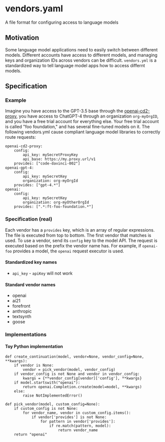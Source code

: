 # vendors.yaml
A file format for configuring access to language models

## Motivation

Some language model applications need to easily switch between different models. Different accounts have access to different models, and managing keys and organization IDs across vendors can be difficult. `vendors.yml` is a standardized way to tell language model apps how to access differnt models.

## Specification

### Example

Imagine you have access to the GPT-3.5 base through the [openai-cd2-proxy](https://github.com/cosmicoptima/openai-cd2-proxy), you have access to ChatGPT-4 through an organization `org-myOrgID`, and you have a free trial account for everything else. Your free trial account is called "foo foundation," and has several fine-tuned models on it. The following vendors.yml cause compliant language model libraries to correctly route requests:

```
openai-cd2-proxy:
    config:
        api_key: mySecretProxyKey
        api_base: https://my.proxy.url/v1
    provides: ["code-davinci-002"]
openai-gpt-4:
    config:
        api_key: mySecretKey
        organization: org-myOrgId
    provides: ["gpt-4.*"]
openai:
    config:
        api_key: mySecretKey
        organization: org-myOtherOrgId
    provides: [".*:ft-foo-foundation.*"]
```

### Specification (real)

Each vendor has a `provides` key, which is an array of regular expressions. The file is executed from top to bottom. The first vendor that matches is used. To use a vendor, send its `config` key to the model API. The request is executed based on the prefix the vendor name has. For example, if `openai-foo` provides a model, the `openai` request executor is used.

#### Standardized key names

* `api_key` - `apiKey` will not work

#### Standard vendor names

* openai
* ai21
* forefront
* anthropic
* textsynth
* goose

### Implementations

#### Toy Python implementation

```
def create_continuation(model, vendor=None, vendor_config=None, **kwargs):
    if vendor is None:
        vendor = pick_vendor(model, vendor_config)
    if vendor_config is not None and vendor in vendor_config:
        kwargs = {**vendor_config[vendor]['config'], **kwargs}
    if model.startswith("openai"):
        return openai.Completion.create(model=model, **kwargs)
    else:
        raise NotImplementedError()

def pick_vendor(model, custom_config=None):
    if custom_config is not None:
        for vendor_name, vendor in custom_config.items():
            if vendor['provides'] is not None:
                for pattern in vendor['provides']:
                    if re.match(pattern, model):
                        return vendor_name
    return "openai"
```
